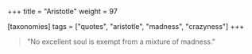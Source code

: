 +++
title = "Aristotle"
weight = 97

[taxonomies]
tags = ["quotes", "aristotle", "madness", "crazyness"]
+++

> "No excellent soul is exempt from a mixture of madness."
